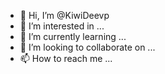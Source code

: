 - 👋 Hi, I’m @KiwiDeevp
- 👀 I’m interested in ...
- 🌱 I’m currently learning ...
- 💞️ I’m looking to collaborate on ...
- 📫 How to reach me ...

<!---
KiwiDeevp/KiwiDeevp is a ✨ special ✨ repository because its `README.md` (this file) appears on your GitHub profile.
You can click the Preview link to take a look at your changes.
--->
